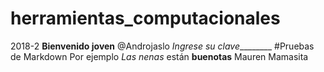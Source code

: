 # herramientas_computacionales
2018-2
**Bienvenido joven** @Androjaslo
*Ingrese su clave*________
#Pruebas de Markdown
Por ejemplo _Las nenas_ están **buenotas**
Mauren Mamasita

